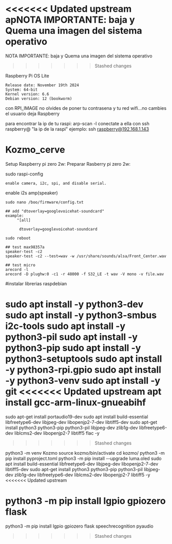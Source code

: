 <<<<<<< Updated upstream
apNOTA IMPORTANTE: baja y Quema una imagen del sistema operativo
=======
NOTA IMPORTANTE: baja y Quema una imagen del sistema operativo
>>>>>>> Stashed changes

Raspberry Pi OS Lite

    Release date: November 19th 2024
    System: 64-bit
    Kernel version: 6.6
    Debian version: 12 (bookworm)

con RPI_IMAGE no olvides de poner tu contrasena y tu red wifi...no cambies el usuario deja Raspberry

para encontrar la ip de tu raspi:
arp-scan -l
conectate a ella con ssh raspberry@ "la ip de la raspi" 
ejemplo:
ssh raspberry@192.168.1.143

 


# Kozmo_cerve

Setup Raspberry pi zero 2w:
Preparar Rasberry pi zero 2w:

sudo raspi-config

    enable camera, i2c, spi, and disable serial.

enable i2s amp(speaker)

	sudo nano /boo/firmware/config.txt

	## add "dtoverlay=googlevoicehat-soundcard"  
	example:
		 "[all]
		  
		  dtoverlay=googlevoicehat-soundcard
	          
	sudo reboot

	## test max98357a
	speaker-test -c2
	speaker-test -c2 --test=wav -w /usr/share/sounds/alsa/Front_Center.wav

	## test micro
	arecord -l
	arecord -D plughw:0 -c1 -r 48000 -f S32_LE -t wav -V mono -v file.wav
        		
#instalar librerias raspdebian

sudo apt install -y python3-dev
sudo apt install -y python3-smbus i2c-tools
sudo apt install -y python3-pil
sudo apt install -y python3-pip
sudo apt install -y python3-setuptools
sudo apt install -y python3-rpi.gpio
sudo apt install -y python3-venv
sudo apt install -y git
<<<<<<< Updated upstream
apt install gcc-arm-linux-gnueabihf
=======
sudo apt-get install portaudio19-dev
sudo apt install build-essential libfreetype6-dev libjpeg-dev libopenjp2-7-dev libtiff5-dev
sudo apt-get install python3 python3-pip python3-pil libjpeg-dev zlib1g-dev libfreetype6-dev liblcms2-dev libopenjp2-7 libtiff5 flac -y


>>>>>>> Stashed changes




python3 -m venv Kozmo
source kozmo/bin/activate
cd kozmo/
python3 -m pip install pyproject.toml
python3 -m pip install --upgrade luma.oled
sudo apt install build-essential libfreetype6-dev libjpeg-dev libopenjp2-7-dev libtiff5-dev
sudo apt-get install python3 python3-pip python3-pil libjpeg-dev zlib1g-dev libfreetype6-dev liblcms2-dev libopenjp2-7 libtiff5 -y
<<<<<<< Updated upstream

python3 -m pip install lgpio gpiozero flask
=======
python3 -m pip install lgpio gpiozero flask speechrecognition pyaudio

>>>>>>> Stashed changes


